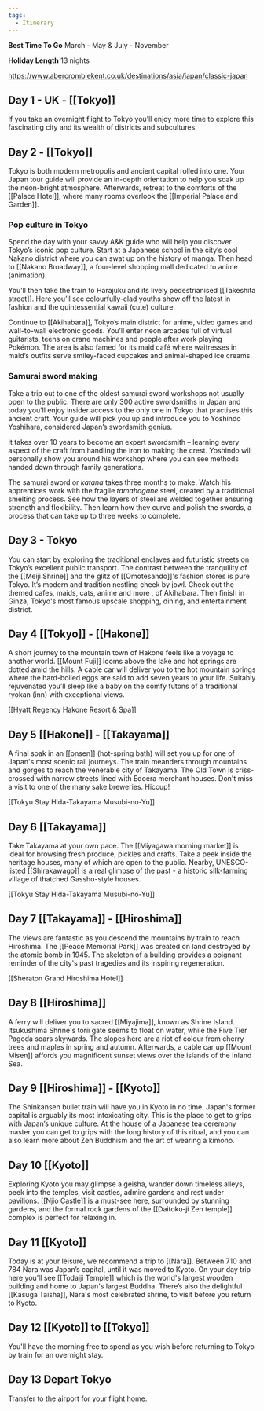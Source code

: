 ```yaml
---
tags:
  - Itinerary
---
```



**Best Time To Go**
March - May & July - November

**Holiday Length**
13 nights

<https://www.abercrombiekent.co.uk/destinations/asia/japan/classic-japan>

## Day 1 - UK - [[Tokyo]]

If you take an overnight flight to Tokyo you’ll enjoy more time to explore this fascinating city and its wealth of districts and subcultures.

## Day 2 - [[Tokyo]]

Tokyo is both modern metropolis and ancient capital rolled into one. Your Japan tour guide will provide an in-depth orientation to help you soak up the neon-bright atmosphere. Afterwards, retreat to the comforts of the [[Palace Hotel]], where many rooms overlook the [[Imperial Palace and Garden]].

### Pop culture in Tokyo

Spend the day with your savvy A&K guide who will help you discover Tokyo’s iconic pop culture. Start at a Japanese school in the city’s cool Nakano district where you can swat up on the history of manga. Then head to [[Nakano Broadway]], a four-level shopping mall dedicated to anime (animation).

You’ll then take the train to Harajuku and its lively pedestrianised [[Takeshita street]]. Here you’ll see colourfully-clad youths show off the latest in fashion and the quintessential kawaii (cute) culture.

Continue to [[Akihabara]], Tokyo’s main district for anime, video games and wall-to-wall electronic goods. You’ll enter neon arcades full of virtual guitarists, teens on crane machines and people after work playing Pokémon. The area is also famed for its maid café where waitresses in maid’s outfits serve smiley-faced cupcakes and animal-shaped ice creams.

### Samurai sword making

Take a trip out to one of the oldest samurai sword workshops not usually open to the public. There are only 300 active swordsmiths in Japan and today you’ll enjoy insider access to the only one in Tokyo that practises this ancient craft. Your guide will pick you up and introduce you to Yoshindo Yoshihara, considered Japan’s swordsmith genius.

It takes over 10 years to become an expert swordsmith – learning every aspect of the craft from handling the iron to making the crest. Yoshindo will personally show you around his workshop where you can see methods handed down through family generations.

The samurai sword or _katana_ takes three months to make. Watch his apprentices work with the fragile _tamahagane_ steel, created by a traditional smelting process. See how the layers of steel are welded together ensuring strength and flexibility. Then learn how they curve and polish the swords, a process that can take up to three weeks to complete.

## Day 3 - Tokyo

You can start by exploring the traditional enclaves and futuristic streets on Tokyo’s excellent public transport. The contrast between the tranquility of the [[Meiji Shrine]] and the glitz of [[Omotesando]]'s fashion stores is pure Tokyo. It’s modern and tradition nestling cheek by jowl. Check out the themed cafes, maids, cats, anime and more , of Akihabara. Then finish in Ginza, Tokyo's most famous upscale shopping, dining, and entertainment district.

## Day 4 [[Tokyo]] - [[Hakone]]

A short journey to the mountain town of Hakone feels like a voyage to another world. [[Mount Fuji]] looms above the lake and hot springs are dotted amid the hills. A cable car will deliver you to the hot mountain springs where the hard-boiled eggs are said to add seven years to your life. Suitably rejuvenated you’ll sleep like a baby on the comfy futons of a traditional ryokan (inn) with exceptional views.

[[Hyatt Regency Hakone Resort & Spa]]

## Day 5 [[Hakone]] - [[Takayama]]

A final soak in an [[onsen]] (hot-spring bath) will set you up for one of Japan's most scenic rail journeys. The train meanders through mountains and gorges to reach the venerable city of Takayama. The Old Town is criss-crossed with narrow streets lined with Edoera merchant houses. Don't miss a visit to one of the many sake breweries. Hiccup!

[[Tokyu Stay Hida-Takayama Musubi-no-Yu]]

## Day 6 [[Takayama]]

Take Takayama at your own pace. The [[Miyagawa morning market]] is ideal for browsing fresh produce, pickles and crafts. Take a peek inside the heritage houses, many of which are open to the public. Nearby, UNESCO-listed [[Shirakawago]] is a real glimpse of the past - a historic silk-farming village of thatched Gassho-style houses.

[[Tokyu Stay Hida-Takayama Musubi-no-Yu]]

## Day 7 [[Takayama]] - [[Hiroshima]]

The views are fantastic as you descend the mountains by train to reach Hiroshima. The [[Peace Memorial Park]] was created on land destroyed by the atomic bomb in 1945. The skeleton of a building provides a poignant reminder of the city's past tragedies and its inspiring regeneration.

[[Sheraton Grand Hiroshima Hotel]]

## Day 8 [[Hiroshima]]

A ferry will deliver you to sacred [[Miyajima]], known as Shrine Island. Itsukushima Shrine's torii gate seems to float on water, while the Five Tier Pagoda soars skywards. The slopes here are a riot of colour from cherry trees and maples in spring and autumn. Afterwards, a cable car up [[Mount Misen]] affords you magnificent sunset views over the islands of the Inland Sea.

## Day 9 [[Hiroshima]] - [[Kyoto]]

The Shinkansen bullet train will have you in Kyoto in no time. Japan's former capital is arguably its most intoxicating city. This is the place to get to grips with Japan’s unique culture. At the house of a Japanese tea ceremony master you can get to grips with the long history of this ritual, and you can also learn more about Zen Buddhism and the art of wearing a kimono.

## Day 10 [[Kyoto]]

Exploring Kyoto you may glimpse a geisha, wander down timeless alleys, peek into the temples, visit castles, admire gardens and rest under pavilions. [[Njio Castle]] is a must-see here, surrounded by stunning gardens, and the formal rock gardens of the [[Daitoku-ji Zen temple]] complex is perfect for relaxing in.

## Day 11 [[Kyoto]]

Today is at your leisure, we recommend a trip to [[Nara]]. Between 710 and 784 Nara was Japan’s capital, until it was moved to Kyoto. On your day trip here you’ll see [[Todaiji Temple]] which is the world's largest wooden building and home to Japan's largest Buddha. There’s also the delightful [[Kasuga Taisha]], Nara's most celebrated shrine, to visit before you return to Kyoto.

## Day 12 [[Kyoto]] to [[Tokyo]]

You'll have the morning free to spend as you wish before returning to Tokyo by train for an overnight stay.

## Day 13 Depart Tokyo

Transfer to the airport for your flight home.
